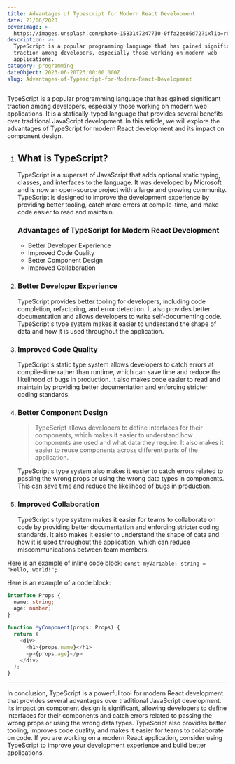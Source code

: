 ```yaml
---
title: Advantages of Typescript for Modern React Development
date: 21/06/2023
coverImage: >-
  https://images.unsplash.com/photo-1583147247730-0ffa2ee86d72?ixlib=rb-4.0.3&ixid=M3wxMjA3fDB8MHxzZWFyY2h8NHx8cnVzdHxlbnwwfHwwfHx8MA%3D%3D&auto=format&fit=crop&w=800&q=60
description: >-
  TypeScript is a popular programming language that has gained significant
  traction among developers, especially those working on modern web
  applications.
category: programming
dateObject: 2023-06-20T23:00:00.000Z
slug: Advantages-of-Typescript-for-Modern-React-Development
---
```


TypeScript is a popular programming language that has gained significant
traction among developers, especially those working on modern web applications.
It is a statically-typed language that provides several benefits over
traditional JavaScript development. In this article, we will explore the
advantages of TypeScript for modern React development and its impact on
component design.

1. ## What is TypeScript?

   TypeScript is a superset of JavaScript that adds optional static typing,
   classes, and interfaces to the language. It was developed by Microsoft and is
   now an open-source project with a large and growing community. TypeScript is
   designed to improve the development experience by providing better tooling,
   catch more errors at compile-time, and make code easier to read and maintain.

   ### Advantages of TypeScript for Modern React Development

   - Better Developer Experience
   - Improved Code Quality
   - Better Component Design
   - Improved Collaboration

2. ### Better Developer Experience

   TypeScript provides better tooling for developers, including code completion,
   refactoring, and error detection. It also provides better documentation and
   allows developers to write self-documenting code. TypeScript's type system
   makes it easier to understand the shape of data and how it is used throughout
   the application.

3. ### Improved Code Quality

   TypeScript's static type system allows developers to catch errors at
   compile-time rather than runtime, which can save time and reduce the
   likelihood of bugs in production. It also makes code easier to read and
   maintain by providing better documentation and enforcing stricter coding
   standards.

4. ### Better Component Design

   > TypeScript allows developers to define interfaces for their components,
   > which makes it easier to understand how components are used and what data
   > they require. It also makes it easier to reuse components across different
   > parts of the application.

   TypeScript's type system also makes it easier to catch errors related to
   passing the wrong props or using the wrong data types in components. This can
   save time and reduce the likelihood of bugs in production.

5. ### Improved Collaboration

   TypeScript's type system makes it easier for teams to collaborate on code by
   providing better documentation and enforcing stricter coding standards. It
   also makes it easier to understand the shape of data and how it is used
   throughout the application, which can reduce miscommunications between team
   members.

Here is an example of inline code block:
`const myVariable: string = "Hello, world!";`

Here is an example of a code block:

```typescript
interface Props {
  name: string;
  age: number;
}

function MyComponent(props: Props) {
  return (
    <div>
      <h1>{props.name}</h1>
      <p>{props.age}</p>
    </div>
  );
}
```

---

In conclusion, TypeScript is a powerful tool for modern React development that
provides several advantages over traditional JavaScript development. Its impact
on component design is significant, allowing developers to define interfaces for
their components and catch errors related to passing the wrong props or using
the wrong data types. TypeScript also provides better tooling, improves code
quality, and makes it easier for teams to collaborate on code. If you are
working on a modern React application, consider using TypeScript to improve your
development experience and build better applications.
